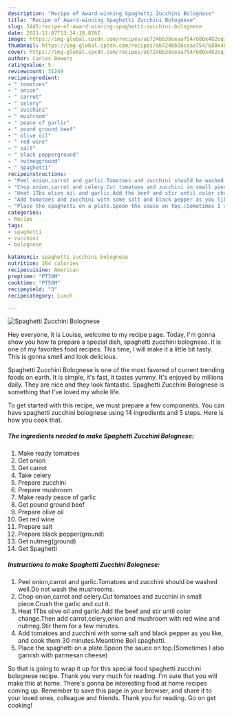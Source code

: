 ```yaml
---
description: "Recipe of Award-winning Spaghetti Zucchini Bolognese"
title: "Recipe of Award-winning Spaghetti Zucchini Bolognese"
slug: 3445-recipe-of-award-winning-spaghetti-zucchini-bolognese
date: 2021-11-07T13:34:18.876Z
image: https://img-global.cpcdn.com/recipes/ab724bb38ceaa754/680x482cq70/spaghetti-zucchini-bolognese-recipe-main-photo.jpg
thumbnail: https://img-global.cpcdn.com/recipes/ab724bb38ceaa754/680x482cq70/spaghetti-zucchini-bolognese-recipe-main-photo.jpg
cover: https://img-global.cpcdn.com/recipes/ab724bb38ceaa754/680x482cq70/spaghetti-zucchini-bolognese-recipe-main-photo.jpg
author: Carlos Bowers
ratingvalue: 5
reviewcount: 31249
recipeingredient:
- " tomatoes"
- " onion"
- " carrot"
- " celery"
- " zucchini"
- " mushroom"
- " peace of garlic"
- " pound ground beef"
- " olive oil"
- " red wine"
- " salt"
- " black pepperground"
- " nutmegground"
- " Spaghetti"
recipeinstructions:
- "Peel onion,carrot and garlic.Tomatoes and zucchini should be washed well.Do not wash the mushrooms."
- "Chop onion,carrot and celery.Cut tomatoes and zucchini in small piece.Crush the garlic and cut it."
- "Heat 1Tbs olive oil and garlic.Add the beef and stir until color change.Then add carrot,celery,onion and mushroom with red wine and nutmeg.Stir them for a few minutes."
- "Add tomatoes and zucchini with some salt and black pepper as you like, and cook them 30 minutes.Meantime Boil spaghetti."
- "Place the spaghetti on a plate.Spoon the sauce on top.(Sometimes I also garnish with parmesan cheese)"
categories:
- Recipe
tags:
- spaghetti
- zucchini
- bolognese

katakunci: spaghetti zucchini bolognese 
nutrition: 264 calories
recipecuisine: American
preptime: "PT38M"
cooktime: "PT56M"
recipeyield: "3"
recipecategory: Lunch

---
```



![Spaghetti Zucchini Bolognese](https://img-global.cpcdn.com/recipes/ab724bb38ceaa754/680x482cq70/spaghetti-zucchini-bolognese-recipe-main-photo.jpg)

Hey everyone, it is Louise, welcome to my recipe page. Today, I'm gonna show you how to prepare a special dish, spaghetti zucchini bolognese. It is one of my favorites food recipes. This time, I will make it a little bit tasty. This is gonna smell and look delicious.

Spaghetti Zucchini Bolognese is one of the most favored of current trending foods on earth. It is simple, it's fast, it tastes yummy. It's enjoyed by millions daily. They are nice and they look fantastic. Spaghetti Zucchini Bolognese is something that I've loved my whole life.




To get started with this recipe, we must prepare a few components. You can have spaghetti zucchini bolognese using 14 ingredients and 5 steps. Here is how you cook that.

<!--inarticleads1-->

##### The ingredients needed to make Spaghetti Zucchini Bolognese:

1. Make ready  tomatoes
1. Get  onion
1. Get  carrot
1. Take  celery
1. Prepare  zucchini
1. Prepare  mushroom
1. Make ready  peace of garlic
1. Get  pound ground beef
1. Prepare  olive oil
1. Get  red wine
1. Prepare  salt
1. Prepare  black pepper(ground)
1. Get  nutmeg(ground)
1. Get  Spaghetti




<!--inarticleads2-->

##### Instructions to make Spaghetti Zucchini Bolognese:

1. Peel onion,carrot and garlic.Tomatoes and zucchini should be washed well.Do not wash the mushrooms.
1. Chop onion,carrot and celery.Cut tomatoes and zucchini in small piece.Crush the garlic and cut it.
1. Heat 1Tbs olive oil and garlic.Add the beef and stir until color change.Then add carrot,celery,onion and mushroom with red wine and nutmeg.Stir them for a few minutes.
1. Add tomatoes and zucchini with some salt and black pepper as you like, and cook them 30 minutes.Meantime Boil spaghetti.
1. Place the spaghetti on a plate.Spoon the sauce on top.(Sometimes I also garnish with parmesan cheese)




So that is going to wrap it up for this special food spaghetti zucchini bolognese recipe. Thank you very much for reading. I'm sure that you will make this at home. There's gonna be interesting food at home recipes coming up. Remember to save this page in your browser, and share it to your loved ones, colleague and friends. Thank you for reading. Go on get cooking!
